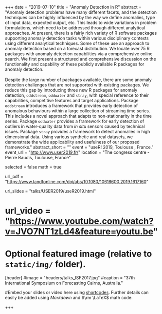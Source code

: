 +++
date = "2019-07-10"
title = "Anomaly Detection in R"
abstract = "Anomaly detection problems have many different facets, and the detection techniques can be highly influenced by the way we define anomalies, type of input data, expected output, etc. This leads to wide variations in problem formulations, which need to be addressed through different analytical approaches. At present, there is a fairly rich variety of R software packages supporting anomaly detection tasks within various disciplinary contexts using different analytical techniques. Some of these use an approach to anomaly detection based on a forecast distribution. We locate over 75 R packages with anomaly detection capabilities via a comprehensive online search. We first present a structured and comprehensive discussion on the functionality and capability of these publicly available R packages for anomaly detection. </br></br> Despite the large number of packages available, there are some anomaly detection challenges that are not supported with existing packages. We reduce this gap by introducing three new R packages for anomaly detection, `oddstream`, `oddwater` and `stray`, with special reference to their capabilities, competitive features and target applications. Package `oddstream` introduces a framework that provides early detection of anomalous behaviours within a large collection of streaming time series. This includes a novel approach that adapts to non-stationarity in the time series. Package `oddwater` provides a framework for early detection of outliers in water-quality data from *in situ* sensors caused by technical issues. Package `stray` provides a framework to detect anomalies in high dimensional data. Using various synthetic and real datasets, we demonstrate the wide applicability and usefulness of our proposed frameworks."
abstract_short = ""
event = "useR! 2019, Toulouse , France."
event_url = "http://www.user2019.fr/"
location = "The congress centre - Pierre Baudis, Toulouse, France"


selected = false
math = true

url_pdf = "https://www.tandfonline.com/doi/abs/10.1080/10618600.2019.1617160"

url_slides = "talks/USER2019/useR2019.html"
# url_video = "https://www.youtube.com/watch?v=JVO7NT1zLd4&feature=youtu.be"



# Optional featured image (relative to `static/img/` folder).
[header]
#image = "headers/talks_ISF2017.jpg"
#caption = "37th International Symposium on Forecasting Cairns, Australia."


#Embed your slides or video here using [shortcodes](https://gcushen.github.io/hugo-academic-demo/post/writing-markdown-latex/). Further details can easily be added using *Markdown* and $\rm \LaTeX$ math code. 

+++



